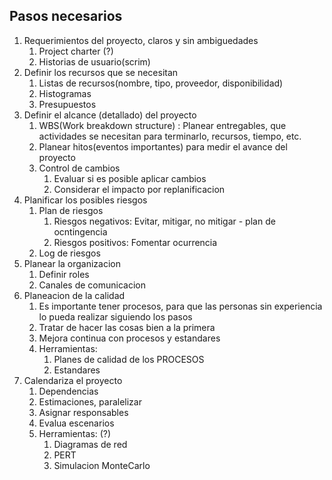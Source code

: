 
## Pasos necesarios

1. Requerimientos del proyecto, claros y sin ambiguedades
	1. Project charter (?)
	2. Historias de usuario(scrim)
2. Definir los recursos que se necesitan
	1. Listas de recursos(nombre, tipo, proveedor, disponibilidad)
	2. Histogramas
	3. Presupuestos
3. Definir el alcance (detallado) del proyecto
	1. WBS(Work breakdown structure) : Planear entregables, que actividades se necesitan para terminarlo, recursos, tiempo, etc.
	2. Planear hitos(eventos importantes) para medir el avance del proyecto
	3. Control de cambios
		1. Evaluar si es posible aplicar cambios
		2. Considerar el impacto por replanificacion
4. Planificar los posibles riesgos
	1. Plan de riesgos
		1. Riesgos negativos: Evitar, mitigar, no mitigar - plan de ocntingencia
		2. Riesgos positivos: Fomentar ocurrencia
	2. Log de riesgos
5. Planear la organizacion
	1. Definir roles
	2. Canales de comunicacion
6. Planeacion de la calidad
	1. Es importante tener procesos, para que las personas sin experiencia lo pueda realizar siguiendo los pasos
	2. Tratar de hacer las cosas bien a la primera
	3. Mejora continua con procesos y estandares
	4. Herramientas:
		1. Planes de calidad de los PROCESOS
		2. Estandares
7. Calendariza el proyecto
	1. Dependencias
	2. Estimaciones, paralelizar
	3. Asignar responsables
	4. Evalua escenarios
	5. Herramientas: (?)
		1. Diagramas de red
		2. PERT
		3. Simulacion MonteCarlo